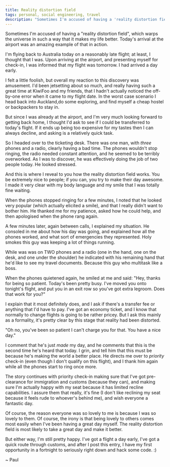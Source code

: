 ```yaml
---
title: Reality distortion field
tags: personal, social engineering, travel
description: "Sometimes I'm accused of having a 'reality distortion field', which warps the universe in such a way that it makes my life better. Today's arrival at the airport was an amazing example of that in action."
---
```


Sometimes I'm accused of having a "reality distortion field", which warps the
universe in such a way that it makes my life better. Today's arrival at the
airport was an amazing example of that in action.

<!--more-->

I'm flying back to Australia today on a reasonably late flight; at least, I
thought that I was. Upon arriving at the airport, and presenting myself for
check-in, I was informed that my flight was tomorrow. I had arrived a day
early.

I felt a little foolish, but overall my reaction to this discovery was
amusement. I'd been jetsetting about so much, and really having such a great
time at KiwiFoo and my friends, that I hadn't actually noticed the off-by-one
error when it came to my flight date. In the worst case scenario I head back
into Auckland,do some exploring, and find myself a cheap hostel or backpackers
to stay in.

But since I was already at the airport, and I'm very much looking forward to
getting back home, I thought I'd ask to see if I could be transferred to
today's flight. If it ends up being too expensive for my tastes then I can
always decline, and asking is a relatively quick task.

So I headed over to the ticketing desk. There was one man, with *three* phones
and a radio, clearly having a bad time. The phones wouldn't stop ringing, the
radio needed constant attention, and he seemed to be terribly overworked. As I
was to discover, he was effectively doing the job of two people today. He
looked stressed.

And this is where I reveal to you how the reality distortion field works. You
be extremely nice to people; if you can, you try to make their day awesome. I
made it very clear with my body language and my smile that I was totally fine
waiting.

When the phones stopped ringing for a few minutes, I noted that he looked very
popular (which actually elicited a smile), and that I really didn't want to
bother him. He thanked me for my patience, asked how he could help, and then
apologised when the phone rang again.

A few minutes later, again between calls, I explained my situation. He consoled
in me about how his day was going, and explained how all the phones worked, and
what sort of emergencies they represented. Holy smokes this guy was keeping a
lot of things running.

While was was on TWO phones and a radio (one in the hand, one on the desk, and
one under the shoulder) he indicated with his remaining hand that he'd like to
see my travel documents. Because this guy who multitask like a boss.

When the phones quietened again, he smiled at me and said: "Hey, thanks for
being so patient. Today's been pretty busy. I've moved you onto tonight's
flight, and put you in an exit row so you've got extra legroom. Does that work
for you?"

I explain that it most definitely does, and I ask if there's a transfer fee or
anything that I'd have to pay. I've got an economy ticket, and I know that
normally to change flights is going to be rather pricey. But I ask this mainly
as a formality, it's pretty clear by this stage that reality had been
distorted.

"Oh no, you've been so patient I can't charge you for that. You have a nice day."

I comment that he's just *made* my day, and he comments that this is the second
time he's heard that today. I grin, and tell him that this must be because he's
making the world a better place. He directs me over to *priority* check-in
(even though I don't qualify on this flight), and I thank him again while all
the phones start to ring once more.

The story continues with priority check-in making sure that I've got
pre-clearance for immigration and customs (because they can), and making sure
I'm actually happy with my seat because it has limited recline capabilities. I
assure them that really, it's fine (I don't like reclining my seat because it
feels rude to whoever's behind me), and wish everyone a fantastic day.

Of course, the reason everyone was so lovely to me is because I was so lovely
to them. Of course, the irony is that being lovely to others comes most easily
when I've been having a great day myself. The reality distortion field is most
likely to take a great day and make it better.

But either way, I'm still pretty happy. I've got a flight a day early, I've got
a quick route through customs, and after I post this entry, I have my first
opportunity in a fortnight to seriously right down and hack some code. :)

~ Paul 

